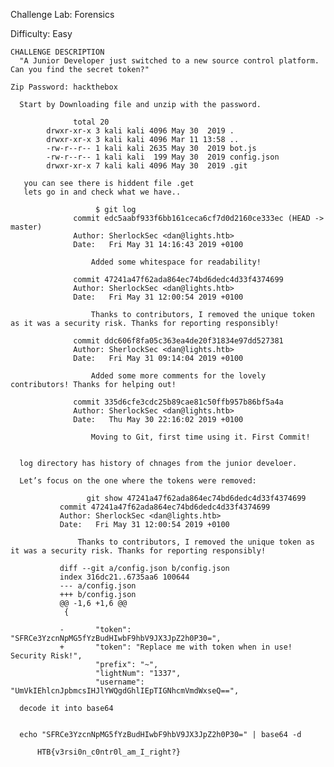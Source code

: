 Challenge Lab: Forensics
   
   Difficulty: Easy
   
    CHALLENGE DESCRIPTION
      "A Junior Developer just switched to a new source control platform. Can you find the secret token?"
      
    Zip Password: hackthebox
    
      Start by Downloading file and unzip with the password.
      
                  total 20
            drwxr-xr-x 3 kali kali 4096 May 30  2019 .
            drwxr-xr-x 3 kali kali 4096 Mar 11 13:58 ..
            -rw-r--r-- 1 kali kali 2635 May 30  2019 bot.js
            -rw-r--r-- 1 kali kali  199 May 30  2019 config.json
            drwxr-xr-x 7 kali kali 4096 May 30  2019 .git

       you can see there is hiddent file .get 
       lets go in and check what we have..
       
                       $ git log 
                  commit edc5aabf933f6bb161ceca6cf7d0d2160ce333ec (HEAD -> master)
                  Author: SherlockSec <dan@lights.htb>
                  Date:   Fri May 31 14:16:43 2019 +0100

                      Added some whitespace for readability!

                  commit 47241a47f62ada864ec74bd6dedc4d33f4374699
                  Author: SherlockSec <dan@lights.htb>
                  Date:   Fri May 31 12:00:54 2019 +0100

                      Thanks to contributors, I removed the unique token as it was a security risk. Thanks for reporting responsibly!

                  commit ddc606f8fa05c363ea4de20f31834e97dd527381
                  Author: SherlockSec <dan@lights.htb>
                  Date:   Fri May 31 09:14:04 2019 +0100

                      Added some more comments for the lovely contributors! Thanks for helping out!

                  commit 335d6cfe3cdc25b89cae81c50ffb957b86bf5a4a
                  Author: SherlockSec <dan@lights.htb>
                  Date:   Thu May 30 22:16:02 2019 +0100

                      Moving to Git, first time using it. First Commit!


      log directory has history of chnages from the junior develoer.
      
      Let’s focus on the one where the tokens were removed:
      
                     git show 47241a47f62ada864ec74bd6dedc4d33f4374699
               commit 47241a47f62ada864ec74bd6dedc4d33f4374699
               Author: SherlockSec <dan@lights.htb>
               Date:   Fri May 31 12:00:54 2019 +0100

                   Thanks to contributors, I removed the unique token as it was a security risk. Thanks for reporting responsibly!

               diff --git a/config.json b/config.json
               index 316dc21..6735aa6 100644
               --- a/config.json
               +++ b/config.json
               @@ -1,6 +1,6 @@
                {

               -       "token": "SFRCe3YzcnNpMG5fYzBudHIwbF9hbV9JX3JpZ2h0P30=",
               +       "token": "Replace me with token when in use! Security Risk!",
                       "prefix": "~",
                       "lightNum": "1337",
                       "username": "UmVkIEhlcnJpbmcsIHJlYWQgdGhlIEpTIGNhcmVmdWxseQ==",
                                                                            
      decode it into base64 
      
      
      echo "SFRCe3YzcnNpMG5fYzBudHIwbF9hbV9JX3JpZ2h0P30=" | base64 -d
      
          HTB{v3rsi0n_c0ntr0l_am_I_right?}    
